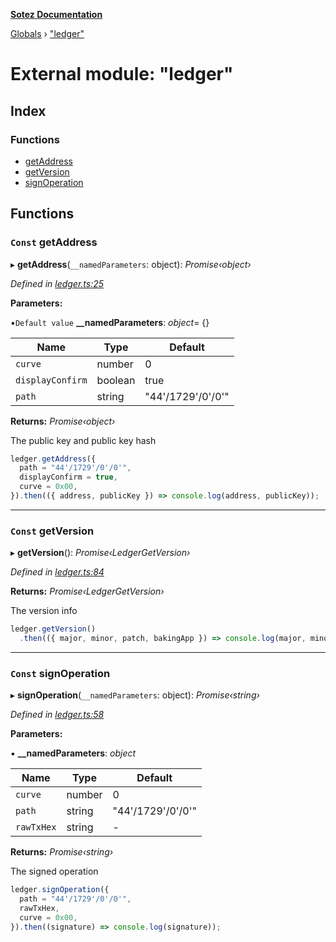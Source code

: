 **[Sotez Documentation](../README.md)**

[Globals](../README.md) › ["ledger"](_ledger_.md)

# External module: "ledger"

## Index

### Functions

* [getAddress](_ledger_.md#const-getaddress)
* [getVersion](_ledger_.md#const-getversion)
* [signOperation](_ledger_.md#const-signoperation)

## Functions

### `Const` getAddress

▸ **getAddress**(`__namedParameters`: object): *Promise‹object›*

*Defined in [ledger.ts:25](https://github.com/AndrewKishino/sotez/blob/8228d6e/src/ledger.ts#L25)*

**Parameters:**

▪`Default value`  **__namedParameters**: *object*=  {}

Name | Type | Default |
------ | ------ | ------ |
`curve` | number | 0 |
`displayConfirm` | boolean | true |
`path` | string | "44'/1729'/0'/0'" |

**Returns:** *Promise‹object›*

The public key and public key hash
```javascript
ledger.getAddress({
  path = "44'/1729'/0'/0'",
  displayConfirm = true,
  curve = 0x00,
}).then(({ address, publicKey }) => console.log(address, publicKey));
```

___

### `Const` getVersion

▸ **getVersion**(): *Promise‹LedgerGetVersion›*

*Defined in [ledger.ts:84](https://github.com/AndrewKishino/sotez/blob/8228d6e/src/ledger.ts#L84)*

**Returns:** *Promise‹LedgerGetVersion›*

The version info
```javascript
ledger.getVersion()
  .then(({ major, minor, patch, bakingApp }) => console.log(major, minor, patch, bakingApp));
```

___

### `Const` signOperation

▸ **signOperation**(`__namedParameters`: object): *Promise‹string›*

*Defined in [ledger.ts:58](https://github.com/AndrewKishino/sotez/blob/8228d6e/src/ledger.ts#L58)*

**Parameters:**

▪ **__namedParameters**: *object*

Name | Type | Default |
------ | ------ | ------ |
`curve` | number | 0 |
`path` | string | "44'/1729'/0'/0'" |
`rawTxHex` | string | - |

**Returns:** *Promise‹string›*

The signed operation
```javascript
ledger.signOperation({
  path = "44'/1729'/0'/0'",
  rawTxHex,
  curve = 0x00,
}).then((signature) => console.log(signature));
```